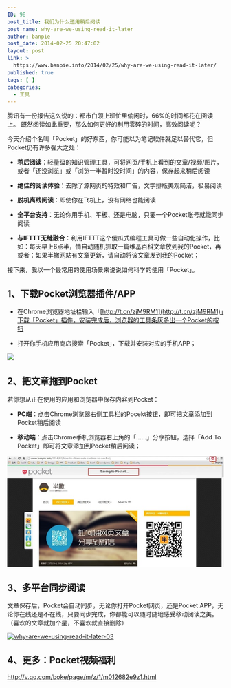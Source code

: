 ```yaml
---
ID: 98
post_title: 我们为什么还用稍后阅读
post_name: why-are-we-using-read-it-later
author: banpie
post_date: 2014-02-25 20:47:02
layout: post
link: >
  https://www.banpie.info/2014/02/25/why-are-we-using-read-it-later/
published: true
tags: [ ]
categories:
  - 工具
---
```

腾讯有一份报告这么说的：都市白领上班忙里偷闲时，66%的时间都花在阅读上。 既然阅读如此重要，那么如何更好的利用零碎的时间，高效阅读呢？

今天介绍个名叫「Pocket」的好东西，你可能以为笔记软件就足以替代它，但Pocket仍有许多强大之处：

*   **稍后阅读**：轻量级的知识管理工具，可将网页/手机上看到的文章/视频/图片，或者「还没浏览」或「浏览一半暂时没时间」的内容，保存起来稍后阅读

*   **绝佳的阅读体验**：去除了源网页的特效和广告，文字排版美观简洁，极易阅读

*   **脱机离线阅读**：即使你在飞机上，没有网络也能阅读 

*   **全平台支持**：无论你用手机、平板、还是电脑，只要一个Pocket账号就能同步阅读

*   **与IFTTT无缝融合**：利用IFTTT这个傻瓜式编程工具可做一些自动化操作，比如：每天早上6点半，情自动随机抓取一篇维基百科文章放到我的Pocket，再或者：如果半撇网站有文章更新，请自动将该文章发到我的Pocket；

接下来，我以一个最常用的使用场景来说说如何科学的使用「Pocket」。

## 1、下载Pocket浏览器插件/APP

*   在Chrome浏览器地址栏输入「[http://t.cn/zjM9RM1](http://t.cn/zjM9RM1)」下载「Pocket」插件，安装完成后，浏览器的工具条灰多出一个Pocket的按钮 

*   打开你手机应用商店搜索「Pocket」，下载并安装对应的手机APP；

![](http://mmbiz.qpic.cn/mmbiz/z3T1vlHdIX91x4u99JDqQuLicSjurUJRM6uDMTWIow0b9d6rRdibVTDHg05T0oRRCFiaMom90UTrgpF9yn7TZNDQA/0)

## 2、把文章拖到Pocket

若你想从正在使用的应用和浏览器中保存内容到Pocket：

*   **PC端**：点击Chrome浏览器右侧工具栏的Pocekt按钮，即可把文章添加到Pocket稍后阅读

*   **移动端**：点击Chrome手机浏览器右上角的「……」分享按钮，选择「Add To Pocket」即可将文章添加到Pocket稍后阅读；

![](./_image/pocket-1.jpg)

## 3、多平台同步阅读

文章保存后，Pocket会自动同步，无论你打开Pocket网页，还是Pocket APP，无论你在线还是不在线，只要同步完成，你都能可以随时随地感受移动阅读之美。（喜欢的文章就加个星，不喜欢就直接删除）

[![why-are-we-using-read-it-later-03](http://7arnhx.com1.z0.glb.clouddn.com/wp-content/uploads/2014/02/why-are-we-using-read-it-later-03.jpg)](http://7arnhx.com1.z0.glb.clouddn.com/wp-content/uploads/2014/02/why-are-we-using-read-it-later-03.jpg)

## 4、更多：Pocket视频福利

http://v.qq.com/boke/page/m/z/1/m012682e9z1.html